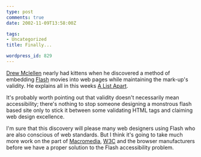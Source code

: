 ```yaml
---
type: post
comments: true
date: 2002-11-09T13:58:00Z

tags:
- Uncategorized
title: Finally...

wordpress_id: 829
---
```


[Drew Mclellen](http://dreamweaverfever.com/) nearly had kittens when he discovered a method of embedding [Flash](http://www.macromedia.com/flash) movies into web pages while maintaining the mark-up's validity. He explains all in this weeks [A List Apart](http://www.alistapart.com/stories/flashsatay/).  

It's probably worth pointing out that validity doesn't necessarily mean accessibility; there's nothing to stop someone designing a monstrous flash based site only to stick it between some validating HTML tags and claiming web design excellence.   

I'm sure that this discovery will please many web designers using Flash who are also conscious of web standards. But I think it's going to take much more work on the part of [Macromedia](http://www.macromedia.com), [W3C](http://www.w3.org) and the browser manufacturers before we have a proper solution to the Flash accessibility problem.
